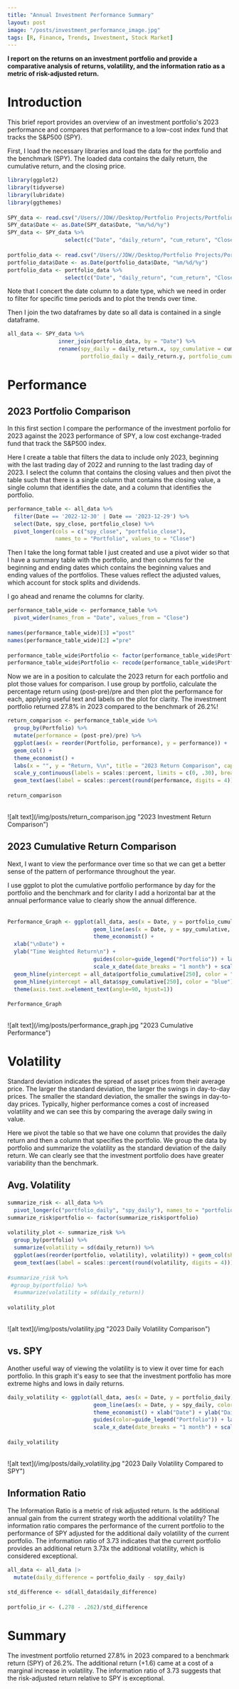 ```yaml
---
title: "Annual Investment Performance Summary"
layout: post
image: "/posts/investment_performance_image.jpg"
tags: [R, Finance, Trends, Investment, Stock Market]
---
```


**I report on the returns on an investment portfolio and provide a comparative analysis of returns, volatility, and the information ratio as a metric of risk-adjusted return.**

# Introduction

This brief report provides an overview of an investment portfolio's 2023 performance and compares that performance to a low-cost index fund that tracks the S&P500 (SPY). 

First, I load the necessary libraries and load the data for the portfolio and the benchmark (SPY). The loaded data contains the daily return, the cumulative return, and the closing price.

```r
library(ggplot2)
library(tidyverse)
library(lubridate)
library(ggthemes)

SPY_data <- read.csv("/Users//JDW//Desktop/Portfolio Projects/Portfolio Review/2023//SPY2023.csv", header = TRUE)
SPY_data$Date <- as.Date(SPY_data$Date, "%m/%d/%y")
SPY_data <- SPY_data %>%
                  select(c("Date", "daily_return", "cum_return", "Close"))

portfolio_data <- read.csv("/Users//JDW//Desktop/Portfolio Projects/Portfolio Review/2023//portfolio2023.csv", header = TRUE)
portfolio_data$Date <- as.Date(portfolio_data$Date, "%m/%d/%y")
portfolio_data <- portfolio_data %>%
                  select(c("Date", "daily_return", "cum_return", "Close"))

```
Note that I concert the date column to a date type, which we need in order to filter for specific time periods and to plot the trends over time. 

Then I join the two dataframes by date so all data is contained in a single dataframe.

```r
all_data <- SPY_data %>%
                inner_join(portfolio_data, by = "Date") %>%
                rename(spy_daily = daily_return.x, spy_cumulative = cum_return.x, spy_close = Close.x, 
                       portfolio_daily = daily_return.y, portfolio_cumulative = cum_return.y, portfolio_close = Close.y)

```


# Performance

## 2023 Portfolio Comparison

In this first section I compare the performance of the investment porfolio for 2023 against the 2023 performance of SPY, a low cost exchange-traded fund that track the S&P500 index.

Here I create a table that filters the data to include only 2023, beginning with the last trading day of 2022 and running to the last trading day of 2023. I select the column that contains the closing values and then pivot the table such that there is a single column that contains the closing value, a single column that identifies the date, and a column that identifies the portfolio. 

```r
performance_table <- all_data %>%
  filter(Date == '2022-12-30' | Date == '2023-12-29') %>%
  select(Date, spy_close, portfolio_close) %>%
  pivot_longer(cols = c("spy_close", "portfolio_close"), 
               names_to = "Portfolio", values_to = "Close")
```

Then I take the long format table I just created and use a pivot wider so that I have a summary table with the portfolio, and then columns for the beginning and ending dates which contains the beginning values and ending values of the portfolios. These values reflect the adjusted values, which account for stock splits and dividends.

I go ahead and rename the columns for clarity. 

```r
performance_table_wide <- performance_table %>%
  pivot_wider(names_from = "Date", values_from = "Close")

names(performance_table_wide)[3] ="post"
names(performance_table_wide)[2] ="pre"

performance_table_wide$Portfolio <- factor(performance_table_wide$Portfolio)
performance_table_wide$Portfolio <- recode(performance_table_wide$Portfolio, spy_close = "SPY", portfolio_close = "Your Return")
```
Now we are in a position to calculate the 2023 return for each portfolio and plot those values for comparison. I use group by portfolio, calculate the percentage return using (post-pre)/pre and then plot the performance for each, applying useful text and labels on the plot for clarity. The investment portfolio returned 27.8% in 2023 compared to the benchmark of 26.2%!

```r
return_comparison <- performance_table_wide %>%
  group_by(Portfolio) %>%
  mutate(performance = (post-pre)/pre) %>%
  ggplot(aes(x = reorder(Portfolio, performance), y = performance)) +
  geom_col() +
  theme_economist() +
  labs(x = "", y = "Return, %\n", title = "2023 Return Comparison", caption = "Returns are based on adjusted close") +
  scale_y_continuous(labels = scales::percent, limits = c(0, .30), breaks = c(0, .05, .10, .15, .20, .25, .30)) +
  geom_text(aes(label = scales::percent(round(performance, digits = 4))), vjust = -0.5)
  
return_comparison
```

<br>
![alt text](/img/posts/return_comparison.jpg "2023 Investment Return Comparison")
<br>

## 2023 Cumulative Return Comparison

Next, I want to view the performance over time so that we can get a better sense of the pattern of performance throughout the year. 

I use ggplot to plot the cumulative portfolio performance by day for the portfolio and the benchmark and for clarity I add a horizontal bar at the annual performance value to clearly show the annual difference. 

```r

Performance_Graph <- ggplot(all_data, aes(x = Date, y = portfolio_cumulative)) + geom_line(aes(color = "Your Portfolio")) +
                           geom_line(aes(x = Date, y = spy_cumulative, color = "SPY")) +
                           theme_economist() + 
  xlab("\nDate") + 
  ylab("Time Weighted Return\n") + 
                           guides(color=guide_legend("Portfolio")) + labs(title = "2023 Cumulative Performance", caption = "Returns are based on adjusted close") +
                           scale_x_date(date_breaks = "1 month") + scale_y_continuous(label = scales::percent, limits = c(0, .30), breaks = c(0, .05, .10, .15, .20, .25, .30)) + scale_color_manual(values = c("blue","red")) +
  geom_hline(yintercept = all_data$portfolio_cumulative[250], color = "red") +
  geom_hline(yintercept = all_data$spy_cumulative[250], color = "blue") +
  theme(axis.text.x=element_text(angle=90, hjust=1))

Performance_Graph
```

<br>
![alt text](/img/posts/performance_graph.jpg "2023 Cumulative Performance")
<br>

# Volatility

Standard deviation indicates the spread of asset prices from their average price. The larger the standard deviation, the larger the swings in day-to-day prices. The smaller the standard deviation, the smaller the swings in day-to-day prices. Typically, higher performance comes a cost of increased volatility and we can see this by comparing the average daily swing in value. 

Here we pivot the table so that we have one column that provides the daily return and then a column that specifies the portfolio. We group the data by portfolio and summarize the volatility as the standard deviation of the daily return. We can clearly see that the investment portfolio does have greater variability than the benchmark.

## Avg. Volatility
```r
summarize_risk <- all_data %>%
  pivot_longer(c("portfolio_daily", "spy_daily"), names_to = "portfolio", values_to = "daily_return")
summarize_risk$portfolio <- factor(summarize_risk$portfolio)

volatility_plot <- summarize_risk %>%
  group_by(portfolio) %>%
  summarize(volatility = sd(daily_return)) %>%
  ggplot(aes(reorder(portfolio, volatility), volatility)) + geom_col(show.legend = FALSE) + labs(title = "Daily Volatility Comparison, %", y = "Standard Deviation of Daily Return\n", x = "") + theme_economist() + scale_y_continuous(labels = scales::percent) + scale_x_discrete(labels = c("SPY", "Your Portfolio")) +
  geom_text(aes(label = scales::percent(round(volatility, digits = 4))), vjust = -0.5)

#summarize_risk %>%
 #group_by(portfolio) %>%
  #summarize(volatility = sd(daily_return))

volatility_plot
```

<br>
![alt text](/img/posts/volatility.jpg "2023 Daily Volatility Comparison")
<br>

## vs. SPY

Another useful way of viewing the volatility is to view it over time for each portfolio. In this graph it's easy to see that the investment portfolio has more extreme highs and lows in daily returns. 

```r
daily_volatility <- ggplot(all_data, aes(x = Date, y = portfolio_daily)) + geom_line(aes(color = "Your Portfolio")) +
                           geom_line(aes(x = Date, y = spy_daily, color = "SPY"), alpha = 0.40) +
                           theme_economist() + xlab("Date") + ylab("Daily Return (%)") + 
                           guides(color=guide_legend("Portfolio")) + labs(title = "Daily Volatility Compared to SPY") +
                           scale_x_date(date_breaks = "1 month") + scale_y_continuous(label = scales::percent) + scale_color_manual(values = c("blue", "red")) + theme(axis.text.x=element_text(angle=90, hjust=1))

daily_volatility
```

<br>
![alt text](/img/posts/daily_volatility.jpg "2023 Daily Volatility Compared to SPY")
<br>

## Information Ratio

The Information Ratio is a metric of risk adjusted return. Is the additional annual gain from the current strategy worth the additional volatility? The information ratio compares the performance of the current portfolio to the performance of SPY adjusted for the additional daily volatility of the current portfolio. The information ratio of 3.73 indicates that the current portfolio provides an additional return 3.73x the additional volatility, which is considered exceptional. 

```r
all_data <- all_data |>
  mutate(daily_difference = portfolio_daily - spy_daily)

std_difference <- sd(all_data$daily_difference)

portfolio_ir <- (.278 - .262)/std_difference
```

# Summary

The investment portfolio returned 27.8% in 2023 compared to a benchmark return (SPY) of 26.2%. The additional return (+1.6) came at a cost of a marginal increase in volatility. The information ratio of 3.73 suggests that the risk-adjusted return relative to SPY is exceptional. 
